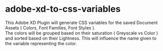 # adobe-xd-to-css-variables
This Adobe XD Plugin will generate CSS variables for the saved Document Assets ( Colors, Font Families, Font Styles ).  
The colors will be grouped based on their saturation ( Greyscale vs Color ) and sorted based on their Lightness. This will influence the name given to the variable representing the color.  
